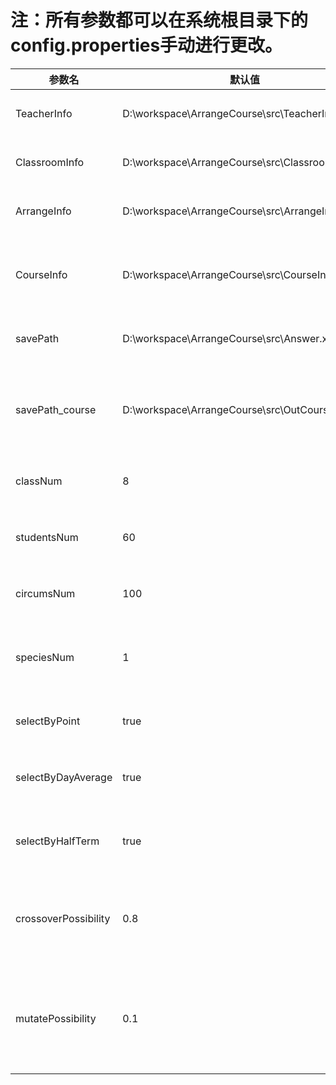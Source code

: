 # 注：所有参数都可以在系统根目录下的config.properties手动进行更改。

| 参数名               | 默认值                                               | 说明                                     |
| -------------------- | ---------------------------------------------------- | ---------------------------------------- |
| TeacherInfo          | D:\\workspace\\ArrangeCourse\\src\\TeacherInfo.xls   | 用于录入教师信息                         |
| ClassroomInfo        | D:\\workspace\\ArrangeCourse\\src\\ClassroomInfo.xls | 用于录入教室信息                         |
| ArrangeInfo          | D:\\workspace\\ArrangeCourse\\src\\ArrangeInfo.xls   | 用户录入学分安排                         |
| CourseInfo           | D:\\workspace\\ArrangeCourse\\src\\CourseInfo.xls    | 用户录入学院开设课程的指导文件           |
| savePath             | D:\\workspace\\ArrangeCourse\\src\\Answer.xls        | 用于存储生成的课表                       |
| savePath_course      | D:\\workspace\\ArrangeCourse\\src\\OutCourse.xls     | 用于显示所有被初始化过的课程信息         |
| classNum             | 8                                                    | 班级的个数（int）                        |
| studentsNum          | 60                                                   | 一个班级学生的个数（int）                |
| circumsNum           | 100                                                  | 循环迭代的次数                           |
| speciesNum           | 1                                                    | 同时生成课表的数目，种群数               |
| selectByPoint        | true                                                 | 开启学习效率优化                         |
| selectByDayAverage   | true                                                 | 开启每日平均学时优化                     |
| selectByHalfTerm     | true                                                 | 开启前后八周平均学时优化                 |
| crossoverPossibility | 0.8                                                  | 设置交叉的概率，该算法中没有用orz        |
| mutatePossibility    | 0.1                                                  | 设置变异的概率，用于使算法不落于局部优解 |

